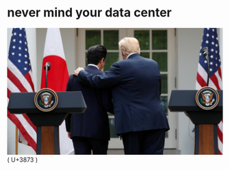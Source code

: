 # never mind your data center
![](https://github.com/ymmah/transaction-processing/blob/master/AI/ArtBoard%20Image%20(224).jpg)
( U+3873 )

